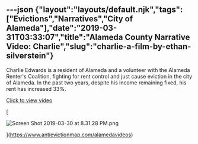 ---json
{"layout":"layouts/default.njk","tags":["Evictions","Narratives","City of Alameda"],"date":"2019-03-31T03:33:07","title":"Alameda County Narrative Video: Charlie","slug":"charlie-a-film-by-ethan-silverstein"}
---

Charlie Edwards is a resident of Alameda and a volunteer with the Alameda Renter's Coalition, fighting for rent control and just cause eviction in the city of Alameda. In the past two years, despite his income remaining fixed, his rent has increased 33%.

[Click to view video](https://www.antievictionmap.com/alamedavideos)

[

![Screen Shot 2019-03-30 at 8.31.28 PM.png](https://images.squarespace-cdn.com/content/v1/52b7d7a6e4b0b3e376ac8ea2/1554003132457-6H993GONY9CW94YBP2CS/ke17ZwdGBToddI8pDm48kNFFxI_0azNdERdtyvUKbOUUqsxRUqqbr1mOJYKfIPR7LoDQ9mXPOjoJoqy81S2I8N_N4V1vUb5AoIIIbLZhVYxCRW4BPu10St3TBAUQYVKcuopN_vUlVvIV9NBOkeHW4_Q2CMMcmxmntAluTnrKnIcJztd571GGcpEyYbQ7HRCg/Screen+Shot+2019-03-30+at+8.31.28+PM.png)

](https://www.antievictionmap.com/alamedavideos)